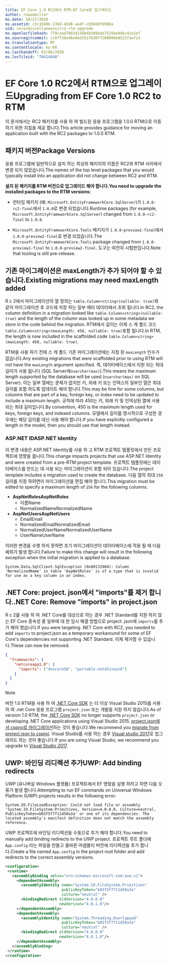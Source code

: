 ```yaml
---
title: EF Core 1.0 RC2에서 RTM-EF Core로 업그레이드
author: rowanmiller
ms.date: 10/27/2016
ms.assetid: c3c1940b-136d-45d8-aa4f-cb5040f8980a
uid: core/miscellaneous/rc2-rtm-upgrade
ms.openlocfilehash: 779caad7883d13684b389dab7515be44bc42e1ef
ms.sourcegitcommit: cc0ff36e46e9ed3527638f7208000e8521faef2e
ms.translationtype: MT
ms.contentlocale: ko-KR
ms.lasthandoff: 03/06/2020
ms.locfileid: "78414040"
---
```

# <a name="upgrading-from-ef-core-10-rc2-to-rtm"></a><span data-ttu-id="de7e4-102">EF Core 1.0 RC2에서 RTM으로 업그레이드</span><span class="sxs-lookup"><span data-stu-id="de7e4-102">Upgrading from EF Core 1.0 RC2 to RTM</span></span>

<span data-ttu-id="de7e4-103">이 문서에서는 RC2 패키지를 사용 하 여 빌드된 응용 프로그램을 1.0.0 RTM으로 이동 하기 위한 지침을 제공 합니다.</span><span class="sxs-lookup"><span data-stu-id="de7e4-103">This article provides guidance for moving an application built with the RC2 packages to 1.0.0 RTM.</span></span>

## <a name="package-versions"></a><span data-ttu-id="de7e4-104">패키지 버전</span><span class="sxs-lookup"><span data-stu-id="de7e4-104">Package Versions</span></span>

<span data-ttu-id="de7e4-105">응용 프로그램에 일반적으로 설치 하는 최상위 패키지의 이름은 RC2와 RTM 사이에서 변경 되지 않았습니다.</span><span class="sxs-lookup"><span data-stu-id="de7e4-105">The names of the top level packages that you would typically install into an application did not change between RC2 and RTM.</span></span>

<span data-ttu-id="de7e4-106">**설치 된 패키지를 RTM 버전으로 업그레이드 해야 합니다.**</span><span class="sxs-lookup"><span data-stu-id="de7e4-106">**You need to upgrade the installed packages to the RTM versions:**</span></span>

* <span data-ttu-id="de7e4-107">런타임 패키지 (예: `Microsoft.EntityFrameworkCore.SqlServer`)가 `1.0.0-rc2-final`에서 `1.0.0`로 변경 되었습니다.</span><span class="sxs-lookup"><span data-stu-id="de7e4-107">Runtime packages (for example, `Microsoft.EntityFrameworkCore.SqlServer`) changed from `1.0.0-rc2-final` to `1.0.0`.</span></span>

* <span data-ttu-id="de7e4-108">`Microsoft.EntityFrameworkCore.Tools` 패키지가 `1.0.0-preview1-final`에서 `1.0.0-preview2-final`로 변경 되었습니다.</span><span class="sxs-lookup"><span data-stu-id="de7e4-108">The `Microsoft.EntityFrameworkCore.Tools` package changed from `1.0.0-preview1-final` to `1.0.0-preview2-final`.</span></span> <span data-ttu-id="de7e4-109">도구는 여전히 시험판입니다.</span><span class="sxs-lookup"><span data-stu-id="de7e4-109">Note that tooling is still pre-release.</span></span>

## <a name="existing-migrations-may-need-maxlength-added"></a><span data-ttu-id="de7e4-110">기존 마이그레이션은 maxLength가 추가 되어야 할 수 있습니다.</span><span class="sxs-lookup"><span data-stu-id="de7e4-110">Existing migrations may need maxLength added</span></span>

<span data-ttu-id="de7e4-111">R c 2에서 마이그레이션의 열 정의는 `table.Column<string>(nullable: true)`와 같이 마이그레이션 후 코드에 저장 하는 일부 메타 데이터에서 조회 됩니다.</span><span class="sxs-lookup"><span data-stu-id="de7e4-111">In RC2, the column definition in a migration looked like `table.Column<string>(nullable: true)` and the length of the column was looked up in some metadata we store in the code behind the migration.</span></span> <span data-ttu-id="de7e4-112">RTM에서 길이는 이제 스 캐 폴드 코드 `table.Column<string>(maxLength: 450, nullable: true)`포함 됩니다.</span><span class="sxs-lookup"><span data-stu-id="de7e4-112">In RTM, the length is now included in the scaffolded code `table.Column<string>(maxLength: 450, nullable: true)`.</span></span>

<span data-ttu-id="de7e4-113">RTM을 사용 하기 전에 스 캐 폴드 기존 마이그레이션에는 지정 된 `maxLength` 인수가 없습니다.</span><span class="sxs-lookup"><span data-stu-id="de7e4-113">Any existing migrations that were scaffolded prior to using RTM will not have the `maxLength` argument specified.</span></span> <span data-ttu-id="de7e4-114">즉, 데이터베이스에서 지원 되는 최대 길이가 사용 됩니다 (SQL Server에`nvarchar(max)`).</span><span class="sxs-lookup"><span data-stu-id="de7e4-114">This means the maximum length supported by the database will be used (`nvarchar(max)` on SQL Server).</span></span> <span data-ttu-id="de7e4-115">이는 일부 열에는 문제가 없지만 키, 외래 키 또는 인덱스의 일부인 열은 최대 길이를 포함 하도록 업데이트 해야 합니다.</span><span class="sxs-lookup"><span data-stu-id="de7e4-115">This may be fine for some columns, but columns that are part of a key, foreign key, or index need to be updated to include a maximum length.</span></span> <span data-ttu-id="de7e4-116">규칙에 따라 450는 키, 외래 키 및 인덱싱된 열에 사용 되는 최대 길이입니다.</span><span class="sxs-lookup"><span data-stu-id="de7e4-116">By convention, 450 is the maximum length used for keys, foreign keys, and indexed columns.</span></span> <span data-ttu-id="de7e4-117">모델에서 길이를 명시적으로 구성한 경우에는 해당 길이를 대신 사용 해야 합니다.</span><span class="sxs-lookup"><span data-stu-id="de7e4-117">If you have explicitly configured a length in the model, then you should use that length instead.</span></span>

### <a name="aspnet-identity"></a><span data-ttu-id="de7e4-118">ASP.NET ID</span><span class="sxs-lookup"><span data-stu-id="de7e4-118">ASP.NET Identity</span></span>

<span data-ttu-id="de7e4-119">이 변경 내용은 ASP.NET Identity를 사용 하 고 RTM 프로젝트 템플릿에서 만든 프로젝트에 영향을 줍니다.</span><span class="sxs-lookup"><span data-stu-id="de7e4-119">This change impacts projects that use ASP.NET Identity and were created from a pre-RTM project template.</span></span> <span data-ttu-id="de7e4-120">프로젝트 템플릿에는 데이터베이스를 만드는 데 사용 되는 마이그레이션이 포함 되어 있습니다.</span><span class="sxs-lookup"><span data-stu-id="de7e4-120">The project template includes a migration used to create the database.</span></span> <span data-ttu-id="de7e4-121">다음 열의 최대 `256` 길이를 지정 하려면이 마이그레이션을 편집 해야 합니다.</span><span class="sxs-lookup"><span data-stu-id="de7e4-121">This migration must be edited to specify a maximum length of `256` for the following columns.</span></span>

* <span data-ttu-id="de7e4-122">**AspNetRoles**</span><span class="sxs-lookup"><span data-stu-id="de7e4-122">**AspNetRoles**</span></span>
  * <span data-ttu-id="de7e4-123">이름</span><span class="sxs-lookup"><span data-stu-id="de7e4-123">Name</span></span>
  * <span data-ttu-id="de7e4-124">NormalizedName</span><span class="sxs-lookup"><span data-stu-id="de7e4-124">NormalizedName</span></span>
* <span data-ttu-id="de7e4-125">**AspNetUsers**</span><span class="sxs-lookup"><span data-stu-id="de7e4-125">**AspNetUsers**</span></span>
  * <span data-ttu-id="de7e4-126">Email</span><span class="sxs-lookup"><span data-stu-id="de7e4-126">Email</span></span>
  * <span data-ttu-id="de7e4-127">NormalizedEmail</span><span class="sxs-lookup"><span data-stu-id="de7e4-127">NormalizedEmail</span></span>
  * <span data-ttu-id="de7e4-128">NormalizedUserName</span><span class="sxs-lookup"><span data-stu-id="de7e4-128">NormalizedUserName</span></span>
  * <span data-ttu-id="de7e4-129">UserName</span><span class="sxs-lookup"><span data-stu-id="de7e4-129">UserName</span></span>

<span data-ttu-id="de7e4-130">이러한 변경을 수행 하지 못하면 초기 마이그레이션이 데이터베이스에 적용 될 때 다음 예외가 발생 합니다.</span><span class="sxs-lookup"><span data-stu-id="de7e4-130">Failure to make this change will result in the following exception when the initial migration is applied to a database.</span></span>

``` Console
System.Data.SqlClient.SqlException (0x80131904): Column 'NormalizedName' in table 'AspNetRoles' is of a type that is invalid for use as a key column in an index.
```

## <a name="net-core-remove-imports-in-projectjson"></a><span data-ttu-id="de7e4-131">.NET Core: project. json에서 "imports"를 제거 합니다.</span><span class="sxs-lookup"><span data-stu-id="de7e4-131">.NET Core: Remove "imports" in project.json</span></span>

<span data-ttu-id="de7e4-132">R c 2를 사용 하 여 .NET Core를 대상으로 하는 경우 .NET Standard를 지원 하지 않는 EF Core 종속성 중 일부에 대 한 임시 해결 방법으로 project. json에 `imports`를 추가 해야 했습니다.</span><span class="sxs-lookup"><span data-stu-id="de7e4-132">If you were targeting .NET Core with RC2, you needed to add `imports` to project.json as a temporary workaround for some of EF Core's dependencies not supporting .NET Standard.</span></span> <span data-ttu-id="de7e4-133">이제 제거할 수 있습니다.</span><span class="sxs-lookup"><span data-stu-id="de7e4-133">These can now be removed.</span></span>

``` json
{
  "frameworks": {
    "netcoreapp1.0": {
      "imports": ["dnxcore50", "portable-net451+win8"]
    }
  }
}
```

> [!NOTE]  
> <span data-ttu-id="de7e4-134">버전 1.0 RTM을 사용 하 여 [.NET Core SDK](https://www.microsoft.com/net/download/core) 는 더 이상 Visual Studio 2015를 사용 하 여 .net Core 응용 프로그램 `project.json` 또는 개발을 지원 하지 않습니다.</span><span class="sxs-lookup"><span data-stu-id="de7e4-134">As of version 1.0 RTM, the [.NET Core SDK](https://www.microsoft.com/net/download/core) no longer supports `project.json` or developing .NET Core applications using Visual Studio 2015.</span></span> <span data-ttu-id="de7e4-135">[project.json에서 csproj로 마이그레이션](https://docs.microsoft.com/dotnet/articles/core/migration/)하는 것이 좋습니다.</span><span class="sxs-lookup"><span data-stu-id="de7e4-135">We recommend you [migrate from project.json to csproj](https://docs.microsoft.com/dotnet/articles/core/migration/).</span></span> <span data-ttu-id="de7e4-136">Visual Studio를 사용 하는 경우 [Visual studio 2017](https://www.visualstudio.com/downloads/)로 업그레이드 하는 것이 좋습니다.</span><span class="sxs-lookup"><span data-stu-id="de7e4-136">If you are using Visual Studio, we recommend you upgrade to [Visual Studio 2017](https://www.visualstudio.com/downloads/).</span></span>

## <a name="uwp-add-binding-redirects"></a><span data-ttu-id="de7e4-137">UWP: 바인딩 리디렉션 추가</span><span class="sxs-lookup"><span data-stu-id="de7e4-137">UWP: Add binding redirects</span></span>

<span data-ttu-id="de7e4-138">UWP (유니버설 Windows 플랫폼) 프로젝트에서 EF 명령을 실행 하려고 하면 다음 오류가 발생 합니다.</span><span class="sxs-lookup"><span data-stu-id="de7e4-138">Attempting to run EF commands on Universal Windows Platform (UWP) projects results in the following error:</span></span>

```output
System.IO.FileLoadException: Could not load file or assembly 'System.IO.FileSystem.Primitives, Version=4.0.0.0, Culture=neutral, PublicKeyToken=b03f5f7f11d50a3a' or one of its dependencies. The located assembly's manifest definition does not match the assembly reference.
```

<span data-ttu-id="de7e4-139">UWP 프로젝트에 바인딩 리디렉션을 수동으로 추가 해야 합니다.</span><span class="sxs-lookup"><span data-stu-id="de7e4-139">You need to manually add binding redirects to the UWP project.</span></span> <span data-ttu-id="de7e4-140">프로젝트 루트 폴더에 `App.config` 라는 파일을 만들고 올바른 어셈블리 버전에 리디렉션을 추가 합니다.</span><span class="sxs-lookup"><span data-stu-id="de7e4-140">Create a file named `App.config` in the project root folder and add redirects to the correct assembly versions.</span></span>

```xml
<configuration>
 <runtime>
   <assemblyBinding xmlns="urn:schemas-microsoft-com:asm.v1">
     <dependentAssembly>
       <assemblyIdentity name="System.IO.FileSystem.Primitives"
                         publicKeyToken="b03f5f7f11d50a3a"
                         culture="neutral" />
       <bindingRedirect oldVersion="4.0.0.0"
                        newVersion="4.0.1.0"/>
     </dependentAssembly>
     <dependentAssembly>
       <assemblyIdentity name="System.Threading.Overlapped"
                         publicKeyToken="b03f5f7f11d50a3a"
                         culture="neutral" />
       <bindingRedirect oldVersion="4.0.0.0"
                        newVersion="4.0.1.0"/>
     </dependentAssembly>
   </assemblyBinding>
 </runtime>
</configuration>
```
